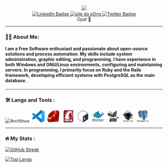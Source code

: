 ###
<div id="header" align="center">
  <img src="https://arquivos.p0ng.com.br/imagens/avatar.png" width="100"/>
    <div id="badges">
    <a href="https://www.linkedin.com/in/renatosan-ti/">
      <img src="https://img.shields.io/badge/LinkedIn-blue?style=for-the-badge&logo=linkedin&logoColor=white" alt="LinkedIn Badge"/>
    </a>
    <a href="https://p0ng.com.br">
      <img src="https://img.shields.io/badge/site do p0ng-blue?style=for-the-badge" alt="site do p0ng"/>
    </a>
    <a href="https://twitter.com/renatosan_ti">
      <img src="https://img.shields.io/badge/Twitter-blue?style=for-the-badge&logo=twitter&logoColor=white" alt="Twitter  Badge"/>
    </a>
  </div>
  Opa! 👋  
</div>

---
### :woman_technologist: About Me:
#### I am a Free Software enthusiast and passionate about open-source solutions and process automation. My skills include system administration, graphic editing, and programming. I have experience in both Windows and GNU/Linux environments, configuring and maintaining servers. In programming, I primarily focus on Ruby and the Rails framework, developing efficient systems with PostgreSQL as the main database.
---

### :hammer_and_wrench: Langs and Tools :
<div>
  <img src="https://arquivos.p0ng.com.br/imagens/archlinux.png" title="Archlinux" alt="Archlinux" width="40" height="40"/>&nbsp;
  <img src="https://github.com/devicons/devicon/blob/master/icons/vscode/vscode-original.svg" title="VS Code" alt="VS Code" width="40" height="40"/>&nbsp;
  <img src="https://github.com/devicons/devicon/blob/master/icons/ruby/ruby-original.svg" title="Ruby" alt="Ruby" width="40" height="40"/>&nbsp;
  <img src="https://github.com/devicons/devicon/blob/master/icons/rails/rails-original-wordmark.svg" title="Rails" alt="Rails" width="40" height="40"/>&nbsp;
  <img src="https://github.com/devicons/devicon/blob/master/icons/bash/bash-original.svg" title="Bash" alt="Bash" width="40" height="40"/>&nbsp;
  <img src="https://github.com/devicons/devicon/blob/master/icons/docker/docker-original-wordmark.svg" title="docker" alt="docker" width="40" height="40"/>&nbsp;
  <img src="https://github.com/devicons/devicon/blob/master/icons/gimp/gimp-original-wordmark.svg" title="GIMP" alt="GIMP" width="40" height="40"/>&nbsp;
  <img src="https://github.com/devicons/devicon/blob/master/icons/inkscape/inkscape-original-wordmark.svg" title="Inkscape" alt="Inkscape" width="40" height="40"/>&nbsp;
   <img src="https://github.com/devicons/devicon/blob/master/icons/postgresql/postgresql-original-wordmark.svg" title="PostgreSQL" alt="PostgreSQL" width="40" height="40"/>&nbsp;
  </div>
  
  ---

### :fire: My Stats :
[![GitHub Streak](http://github-readme-streak-stats.herokuapp.com?user=p0ngbr&theme=light&background=ffffff)](https://git.io/streak-stats)

[![Top Langs](https://github-readme-stats.vercel.app/api/top-langs/?username=p0ngbr)](https://github.com/anuraghazra/github-readme-stats)
<!--
**p0ngbr/p0ngbr** is a ✨ _special_ ✨ repository because its `README.md` (this file) appears on your GitHub profile.

Here are some ideas to get you started:

- 🔭 I’m currently working on ...
- 🌱 I’m currently learning ...
- 👯 I’m looking to collaborate on ...
- 🤔 I’m looking for help with ...
- 💬 Ask me about ...
- 📫 How to reach me: ...
- 😄 Pronouns: ...
- ⚡ Fun fact: ...
-->
